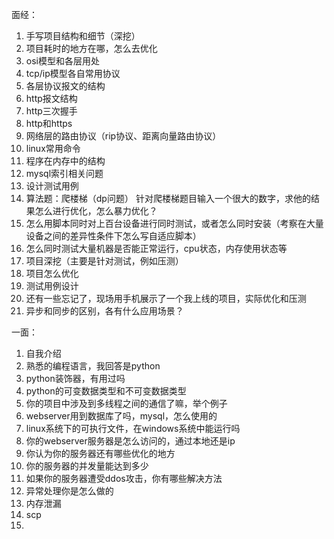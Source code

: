 面经：
1. 手写项目结构和细节（深挖）
2. 项目耗时的地方在哪，怎么去优化
3. osi模型和各层用处
4. tcp/ip模型各自常用协议
5. 各层协议报文的结构
6. http报文结构
7. http三次握手
8. http和https
9. 网络层的路由协议（rip协议、距离向量路由协议）
10. linux常用命令
11. 程序在内存中的结构
12. mysql索引相关问题
13. 设计测试用例
14. 算法题：爬楼梯（dp问题） 针对爬楼梯题目输入一个很大的数字，求他的结果怎么进行优化，怎么暴力优化？
15. 怎么用脚本同时对上百台设备进行同时测试，或者怎么同时安装（考察在大量设备之间的差异性条件下怎么写自适应脚本）
16. 怎么同时测试大量机器是否能正常运行，cpu状态，内存使用状态等
17. 项目深挖（主要是针对测试，例如压测）
18. 项目怎么优化
19. 测试用例设计
20. 还有一些忘记了，现场用手机展示了一个我上线的项目，实际优化和压测
21. 异步和同步的区别，各有什么应用场景？

一面：
1. 自我介绍
2. 熟悉的编程语言，我回答是python
3. python装饰器，有用过吗
4. python的可变数据类型和不可变数据类型
5. 你的项目中涉及到多线程之间的通信了嘛，举个例子
6. webserver用到数据库了吗，mysql，怎么使用的
7. linux系统下的可执行文件，在windows系统中能运行吗
8. 你的webserver服务器是怎么访问的，通过本地还是ip
9. 你认为你的服务器还有哪些优化的地方
10. 你的服务器的并发量能达到多少
11. 如果你的服务器遭受ddos攻击，你有哪些解决方法
12. 异常处理你是怎么做的
13. 内存泄漏
14. scp
15. 

